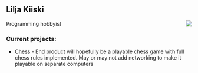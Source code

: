 ## Lilja Kiiski

 <img align="right" src="https://github-readme-stats.vercel.app/api/top-langs/?username=LiljaKiiski&layout=compact&langs_count=10" />

Programming hobbyist

### Current projects:
- [Chess](https://github.com/LiljaKiiski/chess) - End product will hopefully be a playable chess game with full chess rules implemented. 
May or may not add networking to make it playable on separate computers
